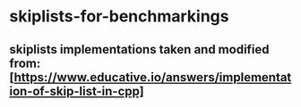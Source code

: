 # skiplists-for-benchmarkings

## skiplists implementations taken and modified from: [https://www.educative.io/answers/implementation-of-skip-list-in-cpp]

